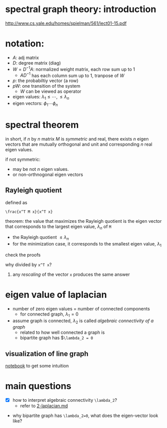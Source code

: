 # spectral graph theory: introduction

http://www.cs.yale.edu/homes/spielman/561/lect01-15.pdf

# notation:

- $`A`$: adj matrix
- $`D`$: degree matrix (diag)
- $`W = D^{-1} A`$: normalized weight matrix, each row sum up to 1
  - $`A D^{-1}`$ has each column sum up to 1, tranpose of $`W`$
- $`p`$: the probabiltiy vector (a row)
- $`p W`$: one transition of the system
  - $`W`$ can be viewed as operator
- eigen values: $`\lambda_1 \le \cdots, \le \lambda_n`$
- eigen vectors: $`\phi_1  \cdots \phi_n`$

# spectral theorem

in short, if $`n`$ by $`n`$ matrix $`M`$ is *symmetric* and real, there exists $`n`$ eigen vectors that are mutually orthogonal and unit and corresponding $`n`$ real eigen values.

if not symmetric:

- may be not $`n`$ eigen values.
- or non-orthnogonal eigen vectors

## Rayleigh quotient

defined as

`\frac{x^T M x}{x^T x}`

theorem: the value that maximizes the Rayleigh quotient is the eigen vector that corresponds to the largest eigen value, $`\lambda_n`$ of `M`

- the Rayleigh quotient $`\le \lambda_n`$
- for the minimization case, it corresponds to the smallest eigen value, $`\lambda_1`$

check the proofs

why divided by `x^T x`? 

1. any *rescaling* of the vector `x` produces the same answer


# eigen value of laplacian

- number of zero eigen values = number of connected components
  - for connected graph, $`\lambda_1=0`$ 
- assume graph is connected, $`\lambda_2`$ is called *algebraic connectivity of a graph*
  - related to how well connected a graph is
  - bipartite graph has $`\lambda_2 = 0`

## visualization of line graph

[notebook](data/line-spectral.ipynb) to get some intuition

# main questions

- [X] how to interpret algebraic connectivity `\lambda_2`? 
  - refer to [2-laplacian.md](2-laplacian.md)
- why bipartite graph has `\lambda_2=0`, what does the eigen-vector look like?
